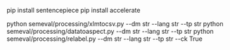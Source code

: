 pip install sentencepiece
pip install accelerate

python semeval/processing/xlmtocsv.py --dm str --lang str --tp str
python semeval/processing/datatoaspect.py --dm str --lang str --tp str
python semeval/processing/relabel.py --dm str --lang str --tp str --ck True
